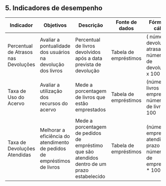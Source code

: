 ## 5. Indicadores de desempenho



| **Indicador** | **Objetivos** | **Descrição** | **Fonte de dados** | **Fórmula de cálculo** |
| ---           | ---           | ---           | ---             | ---             |
| Percentual de Atrasos nas Devoluções | Avaliar a pontualidade dos usuários na devolução dos livros | Percentual de livros devolvidos após a data prevista de devolução | Tabela de empréstimos | ( número de devoluções atrasadas / número total de devoluções ) x 100 |
| Taxa de Uso do Acervo | Avaliar a utilização dos recursos do acervo | Mede a porcentagem de livros que estão emprestados | Tabela de empréstimos | (número de livros emprestados/ número total de livros) * 100 |
| Taxa de Devoluções Atendidas | Melhorar a eficiência do atendimento de pedidos de empréstimos de livros | Mede a porcentagem de pedidos de empréstimo que são atendidos dentro de um prazo estabelecido | Tabela de empréstimos | (número de emprestimo atendidos no prazo / número total de emprestimos) * 100 |


